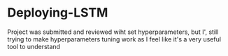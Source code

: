 # Deploying-LSTM
Project was submitted and reviewed wiht set hyperparameters, but I', still trying to make hyperparameters tuning work as I feel like it's a very useful tool to understand
